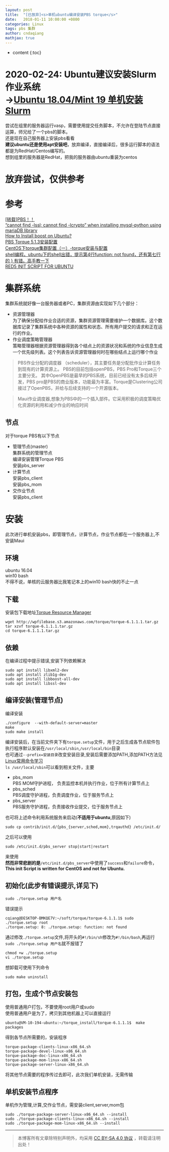 ```yaml
---
layout: post
title:  "[已放弃]<s>单机ubuntu编译安装PBS torque</s>"
date:   2018-01-11 10:00:00 +0800
categories: Linux
tags: pbs 集群
author: cndaqiang
mathjax: true
---
```

* content
{:toc}
# 2020-02-24: Ubuntu建议安装Slurm作业系统 <br> ->[Ubuntu 18.04/Mint 19 单机安装Slurm](/2020/01/24/slurm/)
尝试在组里的服务器运行vasp，需要使用提交任务脚本，不允许在登陆节点直接运算，师兄给了一个pbs的脚本。<br>
还是现在自己服务器上安装pbs看看<br>
**建议ubuntu还是使用apt安装吧**，放弃编译，直接编译后，很多运行脚本的语法都是为RedHat/Centos编写的。<br>
想到组里的服务器是RedHat，把我的服务器由ubuntu重装为centos<br>




# 放弃尝试，仅供参考
# 参考
[[转载]PBS！！](http://blog.sciencenet.cn/blog-478347-395684.html)
<br>[“cannot find -lssl; cannot find -lcrypto” when installing mysql-python using mariaDB library](https://stackoverflow.com/questions/25979525/cannot-find-lssl-cannot-find-lcrypto-when-installing-mysql-python-using-mar)
<br>[How to Install boost on Ubuntu?
](https://stackoverflow.com/questions/12578499/how-to-install-boost-on-ubuntu/12578564#12578564?newreg=1035048611464711a0444542ec818276)
<br>[PBS Torque 5.1.3安装配置](http://blog.51cto.com/rabbitjian/1862678)
<br>[CentOS下torque集群配置（一）-torque安装与配置](http://blog.csdn.net/dream_angel_z/article/details/44225669)
<br>[shell编程。ubuntu下的shell出错，提示第4行function: not found，还有第七行的 } 有错。高手教一下](https://zhidao.baidu.com/question/328528962.html)
<br>[RED5 INIT SCRIPT FOR UBUNTU](https://www.panda-os.com/blog/2013/06/red5-init-script-for-ubuntu/)


# 集群系统
集群系统就好像一台服务器或者PC，集群资源由实现如下几个部分：
- 资源管理器
<br>为了确保分配给作业合适的资源，集群资源管理需要维护一个数据库。这个数据库记录了集群系统中各种资源的属性和状态、所有用户提交的请求和正在运行的作业。
- 作业调度策略管理器
<br>策略管理器根据资源管理器得到各个结点上的资源状况和系统的作业信息生成一个优先级列表。这个列表告诉资源管理器何时在哪些结点上运行哪个作业

>PBS作业分配的调度器 （scheduler），其主要任务是分配批作业计算任务到现有的计算资源上。 PBS的目前包括openPBS，PBS Pro和Torque三个主要分支。 其中OpenPBS是最早的PBS系统，目前已经没有太多后续开发，PBS pro是PBS的商业版本，功能最为丰富。Torque是Clustering公司接过了OpenPBS，并给与后续支持的一个开源版本。

>Maui作业调度器,想象为PBS中的一个插入部件。它采用积极的调度策略优化资源的利用和减少作业的响应时间


## 节点
对于torque PBS有以下节点
- 管理节点(master)
<br>集群系统的管理节点
<br>编译安装管理Torque PBS
<br>安装pbs_server
- 计算节点
<br>安装pbs_client
<br>安装pbs_mom
- 交作业节点
<br>安装pbs_client


# 安装
此次进行单机安装pbs，即管理节点，计算节点，作业节点都在一个服务器上,不安装Maui

## 环境
ubuntu 16.04
<br> win10 bash
<br>不得不说，单核的云服务器比我笔记本上的win10 bash快的不止一点
## 下载
安装包下载地址[Torque Resource Manager](http://www.adaptivecomputing.com/products/open-source/torque/)
```
wget http://wpfilebase.s3.amazonaws.com/torque/torque-6.1.1.1.tar.gz
tar xzvf torque-6.1.1.1.tar.gz
cd torque-6.1.1.1.tar.gz
```
## 依赖
在编译过程中提示错误,安装下列依赖解决
```
sudo apt install libxml2-dev
sudo apt install zlib1g-dev
sudo apt install libboost-all-dev
sudo apt install libssl-dev
```




## 编译安装(管理节点)
编译安装
```
./configure  --with-default-server=master
make
sudo make install
```

编译安装后，在当前文件夹下有`torque.setup`文件，用于之后生成各节点软件包
<br>执行程序默认安装在`/usr/local/sbin`,`/usr/local/bin`目录
<br>也可通过`--prefix=安装目录`改变安装目录,安装后需要添加PATH,添加PATH方法见[Linux常用命令学习](https://cndaqiang.github.io/2017/09/10/linux-command/)
<br>`ls /usr/local/sbin`可以看到相关文件，主要
- pbs_mom 
<br>PBS MOM守护进程， 负责监控本机并执行作业，位于所有计算节点上
- pbs_sched
<br>PBS调度守护进程，负责调度作业，位于服务节点上
- pbs_server
<br>PBS服务守护进程，负责接收作业提交，位于服务节点上

也可将上述命令利用系统服务来启动(**不适用于ubuntu**,原因如下)
```
sudo cp contrib/init.d/{pbs_{server,sched,mom},trqauthd} /etc/init.d/
```
之后可以使用
```
sudo /etc/init.d/pbs_server stop|start|restart
```
来使用
<br>
**然而非常悲剧的是**`/etc/init.d/pbs_server`中使用了`success`和`failure`命令， **This init Script is written for CentOS and not for Ubuntu.**


## 初始化(此步有错误提示,详见下)
```
sudo ./torque.setup 用户名
```
错误提示
```
cqiang@DESKTOP-BMKQE7V:~/soft/torque/torque-6.1.1.1$ sudo ./torque.setup root
./torque.setup: 8: ./torque.setup: function: not found
```
通过修改`./torque.setup`文件,将开头的`#!/bin/sh`修改为`#!/bin/bash`,再运行`sudo ./torque.setup 用户名`就不报错了
```
chmod +w ./torque.setup
vi ./torque.setup
```
想卸载可使用下列命令
```
sudo make uninstall
```

## 打包，生成个节点安装包
使用普通用户打包，不要使用root用户或sudo
<br>使用普通用户是为了，拷贝到其他机器上可以直接运行
```
ubuntu@VM-10-194-ubuntu:~/torque_install/torque-6.1.1.1$  make packages
```
得到各节点所需要的，安装程序
```
torque-package-clients-linux-x86_64.sh
torque-package-devel-linux-x86_64.sh
torque-package-doc-linux-x86_64.sh
torque-package-mom-linux-x86_64.sh
torque-package-server-linux-x86_64.sh
```
将其他节点需要的程序传过去即可，此次我们单机安装，无需传输


## 单机安装节点程序
单机作为管理,计算,交作业节点，需安装client,server,mom包
```
sudo ./torque-package-server-linux-x86_64.sh --install
sudo ./torque-package-clients-linux-x86_64.sh --install
sudo ./torque-package-mom-linux-x86_64.sh --install
```












------
>本博客所有文章除特别声明外，均采用 [CC BY-SA 4.0 协议](https://creativecommons.org/licenses/by-sa/4.0/deed.zh) ，转载请注明出处！
